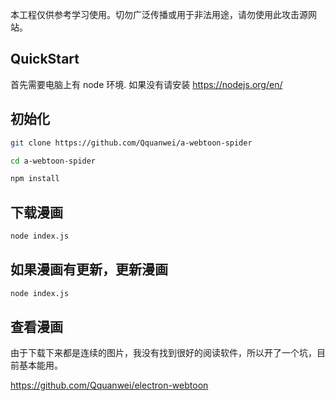 本工程仅供参考学习使用。切勿广泛传播或用于非法用途，请勿使用此攻击源网站。

## QuickStart

首先需要电脑上有 node 环境. 如果没有请安装 https://nodejs.org/en/


## 初始化

```bash
git clone https://github.com/Qquanwei/a-webtoon-spider

cd a-webtoon-spider

npm install
```

## 下载漫画

```bash
node index.js
```


## 如果漫画有更新，更新漫画

```bash
node index.js
```


## 查看漫画

由于下载下来都是连续的图片，我没有找到很好的阅读软件，所以开了一个坑，目前基本能用。

https://github.com/Qquanwei/electron-webtoon
